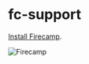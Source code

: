 # fc-support

[Install Firecamp](https://chrome.google.com/webstore/detail/firecamp/eajaahbjpnhghjcdaclbkeamlkepinbl).


![Firecamp](https://lh3.googleusercontent.com/QooDid3oNoQwC-rGXjJlU676OqAgt5ohXP_4LEKozLNLEk-dZJSyBTVheo6IfvT2o9ayhMJckUo=w640-h400-e365 "A campsite for developers")
